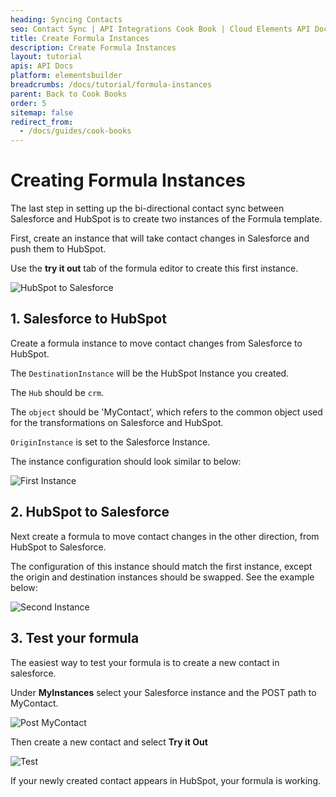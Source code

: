 ```yaml
---
heading: Syncing Contacts
seo: Contact Sync | API Integrations Cook Book | Cloud Elements API Docs
title: Create Formula Instances
description: Create Formula Instances
layout: tutorial
apis: API Docs
platform: elementsbuilder
breadcrumbs: /docs/tutorial/formula-instances
parent: Back to Cook Books
order: 5
sitemap: false
redirect_from:
  - /docs/guides/cook-books
---
```


# Creating Formula Instances

The last step in setting up the bi-directional contact sync between Salesforce and HubSpot is to create two instances of the Formula template.

First, create an instance that will take contact changes in Salesforce and push them to HubSpot.

Use the **try it out** tab of the formula editor to create this first instance.

![HubSpot to Salesforce](https://cl.ly/1x363w241c2W/[15013e79cf6ecce93913e1bc626b1492]_Screen%2520Shot%25202017-02-02%2520at%25202.12.58%2520PM.png)

## 1. Salesforce to HubSpot

Create a formula instance to move contact changes from Salesforce to HubSpot. 

The `DestinationInstance` will be the HubSpot Instance you created.  

The `Hub` should be `crm`.

The `object` should be 'MyContact', which refers to the common object used for the transformations on Salesforce and HubSpot.

`OriginInstance` is set to the Salesforce Instance.

The instance configuration should look similar to below: 

![First Instance](https://cl.ly/0N2W3h0W0w2X/[8d62fa96dee14c2d365cefb27cf50bc1]_Screen%2520Shot%25202017-02-02%2520at%25202.04.51%2520PM.png)

## 2. HubSpot to Salesforce

Next create a formula to move contact changes in the other direction, from HubSpot to Salesforce.

The configuration of this instance should match the first instance, except the origin and destination instances should be swapped. See the example below:

![Second Instance](https://cl.ly/1G2p1D2l0S1j/Screen%20Shot%202017-02-02%20at%202.33.21%20PM.png)

## 3. Test your formula

The easiest way to test your formula is to create a new contact in salesforce. 

Under **MyInstances** select your Salesforce instance and the POST path to MyContact.

![Post MyContact](https://cl.ly/3T1v220o3C3J/[b977417b08c825d0c368065244fb43d9]_Screen%2520Shot%25202017-02-02%2520at%25203.43.30%2520PM.png)

Then create a new contact and select **Try it Out**

![Test](https://cl.ly/3o0j471y1D0P/[522a395c7d713afe99afa78b08635454]_Screen%2520Shot%25202017-02-02%2520at%25203.45.55%2520PM.png)

If your newly created contact appears in HubSpot, your formula is working.